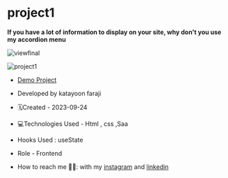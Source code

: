 # project1

**If you have a lot of information to display on your site, why don't you use my accordion menu**

![viewfinal](https://user-images.githubusercontent.com/109727844/204102879-086fee63-9bda-43b2-a1aa-49879c3f2d39.jpg)

![project1](https://github.com/katayoon-faraji-web/project1/assets/144775981/4543baa9-cd65-4a0f-bb35-e537341c3674)

- [Demo Project](https://katayoon-faraji-web.github.io/project1/)

- Developed by katayoon faraji

- 🗓️Created - 2023-09-24

- 💻Technologies Used - Html , css ,Saa

- Hooks Used : useState 

- Role - Frontend

- How to reach me 👩🏻: with my [instagram](https://instagram.com/katayoon_faraji_web) and [linkedin](https://www.linkedin.com/in/katayoon-faraji-web-3b722b207r)
